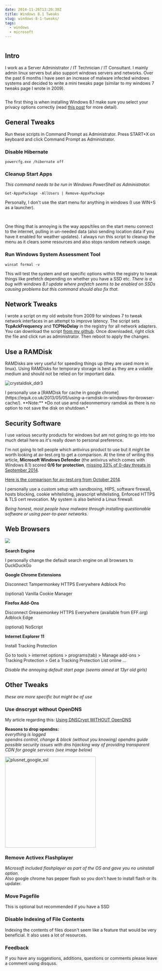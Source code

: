 ```yaml
---
date: 2014-11-26T13:20:30Z
title: Windows 8.1 Tweaks
slug: windows-8-1-tweaks/
tags:
  - windows
  - microsoft
---
```


<p class="text-center"><img src="/media/images/2014/Nov/win81_header.jpg" alt=""></p>

## Intro

I work as a Server Administrator / IT Technician / IT Consultant.
I mainly admin linux servers but also support windows servers and networks.
Over the past 6 months I have seen an increase of malware infected windows systems and decided to write a mini tweaks page (similar to my windows 7 tweaks page I wrote in 2009).

<p class="text-center"><img src="/media/images/2014/Nov/win8_privacy_banner.jpg" alt=""></p>

The first thing is when installing Windows 8.1 make sure you select your privacy options correctly (read [this post](https://equk.co.uk/2014/11/20/windows-8-1-share-browsing-history-location/) for more detail).

## General Tweaks

Run these scripts in Command Prompt as Administrator.
Press START+X on keyboard and click Command Prompt as Administrator.

### Disable Hibernate

    powercfg.exe /hibernate off

### Cleanup Start Apps

_This command needs to be run in Windows PowerShell as Administrator._

    Get-AppxPackage -AllUsers | Remove-AppxPackage

Personally, I don't use the start menu for anything in windows (I use WIN+S as a launcher).

<p class="text-center"><img src="/media/images/2014/Nov/win8_start_default_300.jpg" alt=""> <img src="/media/images/2014/Nov/win8_start_clean_300.jpg" alt=""></p>

One thing that is annoying is the way apps/tiles on the start menu connect to the internet, pulling in un-needed data (also sending location data if you have it enabled for weather updates).
I always run this script to cleanup the menu as it clears some resources and also stops random network usage.

### Run Windows System Assessment Tool

    winsat formal -v

This will test the system and set specific options within the registry to tweak things like prefetch depending on whether you have a SSD etc.
_There is a bug with windows 8.1 update where prefetch seems to be enabled on SSDs causing problems but this command should also fix that._

## Network Tweaks

I wrote a script on my old website from 2009 for windows 7 to tweak network interfaces in an attempt to improve latency.
The script sets **TcpAckFrequency** and **TCPNoDelay** in the registry for all network adapters.
You can download the script [from my github](https://raw.githubusercontent.com/equk/windows/master/tweaks/net_tweaks.cmd).
Once downloaded, right click the file and click run as administrator.
Then reboot to apply the changes.

## Use a RAMDisk

RAMDisks are very useful for speeding things up (they are used more in linux).
Using RAMDisks for temporary storage is best as they are a volatile medium and should not be relied on for important data.

<p class="text-center"><img alt="crystaldisk_ddr3" src="/media/images/2014/Nov/crystaldisk_ddr3.jpg"></p>
I personally use a [RAMDisk for cache in google chrome](https://equk.co.uk/2013/05/05/using-a-ramdisk-in-windows-for-browser-cache/).
**Note:** *Do not use amd radeonmemory ramdisk as there is no option to not save the disk on shutdown.*

## Security Software

I use various security products for windows but am not going to go into too much detail here as it's really down to personal preference.

I'm not going to tell people which antivirus product to use but it might be worth looking at av-test.org to get a comparison.
At the time of writing this article, **Microsoft Windows Defender** (the antivirus which comes with Windows 8.1) scored **0/6 for protection**, [missing 33% of 0-day threats in September 2014](http://www.av-test.org/en/antivirus/home-windows/windows-8/october-2014/microsoft-windows-defender-4.4-144071/).

[Here is the comparison for av-test.org from October 2014](http://www.av-test.org/en/antivirus/home-windows/windows-8/october-2014/).

I personally use a custom setup with sandboxing, HIPS, software firewall, hosts blocking, cookie whitelisting, javascript whitelisting, Enforced HTTPS & TLS cert revocation.
My system is also behind a Linux firewall.

_Being honest, most people have malware through installing questionable software or using peer-to-peer networks._

## Web Browsers

<p class="text-center"><img src="/media/images/2014/Nov/google_chrome_ico_128.png"> <img src="/media/images/2014/Nov/firefox_ico_128.png" alt=""> <img src="/media/images/2014/Nov/ie_11_ico_128.png" alt=""></p>

**Search Engine**

I personally change the default search engine on all browsers to DuckDuckGo

**Google Chrome Extensions**

Disconnect
Tampermonkey
HTTPS Everywhere
Adblock Pro

(optional) Vanilla Cookie Manager

**Firefox Add-Ons**

Disconnect
Greasemonkey
HTTPS Everywhere (available from EFF.org)
Adblock Edge

(optional) NoScript

**Internet Explorer 11**

Install Tracking Protection

Go to tools > internet options > programs(tab) > Manage add-ons > Tracking Protection > Get a Tracking Protection List online ...

_Disable the annoying default start page (seems aimed at 13yr old girls)_

## Other Tweaks

_these are more specific but might be of use_<br/>

### Use dnscrypt without OpenDNS
My article regarding this:
[Using DNSCrypt WITHOUT OpenDNS](https://equk.co.uk/2014/04/07/using-dnscrypt-without-opendns/)

**Reasons to drop opendns:**<br/>
_everything is logged<br/>
opendns control, change & block (without you knowing)
opendns guide
possible security issues with dns hijacking way of providing transparent CDN for google services (see image below)_

<p class="text-center"><img alt="plusnet_google_ssl" width="300px" src="/media/images/2014/Sep/plusnet_google_ssl.png"></p>

### Remove Activex Flashplayer
_Microsoft included flashplayer as part of the OS and gave you no uninstall option._<br/>
Also google chrome has pepper flash so you don't have to install flash or its updater.

### Move Pagefile
This is optional but recommended if you have a SSD

### Disable Indexing of File Contents
Indexing the contents of files doesn't seem like a feature that would be very beneficial.
It also uses a lot of resources.

### Feedback
If you have any suggestions, additions, questions or comments please leave a comment using disquss.
